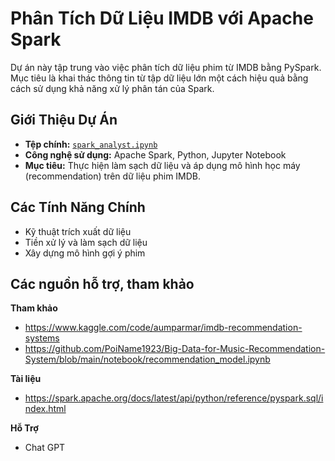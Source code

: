 # Phân Tích Dữ Liệu IMDB với Apache Spark

Dự án này tập trung vào việc phân tích dữ liệu phim từ IMDB bằng PySpark. Mục tiêu là khai thác thông tin từ tập dữ liệu lớn một cách hiệu quả bằng cách sử dụng khả năng xử lý phân tán của Spark.

## Giới Thiệu Dự Án

- **Tệp chính:** [`spark_analyst.ipynb`](https://github.com/PoiName1923/IMBD_ML/blob/master/spark_analyst.ipynb)
- **Công nghệ sử dụng:** Apache Spark, Python, Jupyter Notebook
- **Mục tiêu:** Thực hiện làm sạch dữ liệu và áp dụng mô hình học máy (recommendation) trên dữ liệu phim IMDB.

## Các Tính Năng Chính

- Kỹ thuật trích xuất dữ liệu
- Tiền xử lý và làm sạch dữ liệu  
- Xây dựng mô hình gợi ý phim

## Các nguồn hỗ trợ, tham khảo

**Tham khảo**
- https://www.kaggle.com/code/aumparmar/imdb-recommendation-systems
- https://github.com/PoiName1923/Big-Data-for-Music-Recommendation-System/blob/main/notebook/recommendation_model.ipynb

**Tài liệu**
- https://spark.apache.org/docs/latest/api/python/reference/pyspark.sql/index.html

**Hỗ Trợ**
- Chat GPT 


